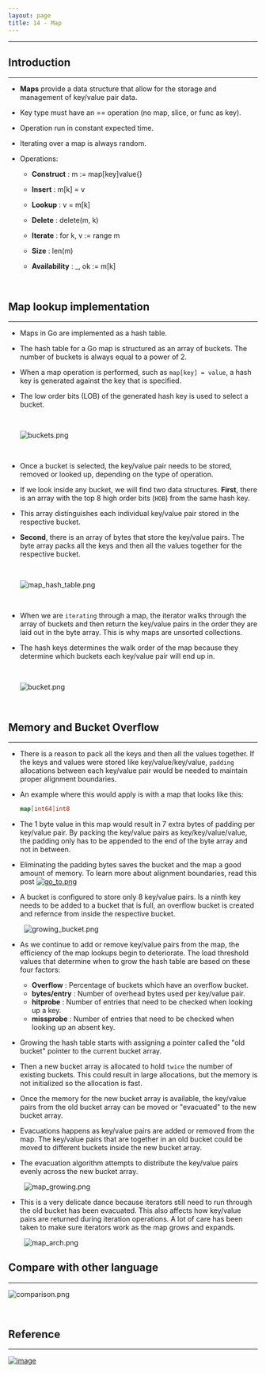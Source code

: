 ```yaml
---
layout: page
title: 14 - Map
---
```

***

## Introduction
***

- __Maps__ provide a data structure that allow for the storage and management of key/value pair data.

- Key type must have an == operation (no map, slice, or func as key).

- Operation run in constant expected time.

- Iterating over a map is always random.

- Operations:

  - __Construct__ : m := map[key]value{}

  - __Insert__ : m[k] = v

  - __Lookup__ : v = m[k]

  - __Delete__ : delete(m, k)

  - __Iterate__ : for k, v := range m

  - __Size__ : len(m)

  - __Availability__ : _, ok := m[k]

&nbsp;

## Map lookup implementation
***

- Maps in Go are implemented as a hash table.

- The hash table for a Go map is structured as an array of buckets. The number of buckets is always equal to a power of 2.

- When a map operation is performed, such as `map[key] = value`, a hash key is generated against the key that is specified.

- The low order bits (LOB) of the generated hash key is used to select a bucket.

    &nbsp;

    ![buckets.png](https://g-kutty.github.io/go-tour/lessons/14-maps/images/buckets.png?raw=true)

    &nbsp;

- Once a bucket is selected, the key/value pair needs to be stored, removed or looked up, depending on the type of operation.

- If we look inside any bucket, we will find two data structures. __First__, there is an array with the top 8 high order bits (`HOB`) from the same hash key.

- This array distinguishes each individual key/value pair stored in the respective bucket.

- __Second__, there is an array of bytes that store the key/value pairs. The byte array packs all the keys and then all the values together for the respective bucket.

    &nbsp;

    ![map_hash_table.png](https://g-kutty.github.io/go-tour/lessons/14-maps/images/map_hash_table.png?raw=true)

    &nbsp;

- When we are `iterating` through a map, the iterator walks through the array of buckets and then return the key/value pairs in the order they are laid out in the byte array. This is why maps are unsorted collections.

- The hash keys determines the walk order of the map because they determine which buckets each key/value pair will end up in.

    &nbsp;

    ![bucket.png](https://g-kutty.github.io/go-tour/lessons/14-maps/images/bucket.png?raw=true)

    &nbsp;

## Memory and Bucket Overflow
***

- There is a reason to pack all the keys and then all the values together. If the keys and values were stored like key/value/key/value, `padding` allocations between each key/value pair would be needed to maintain proper alignment boundaries.

- An example where this would apply is with a map that looks like this:

    ```go
    map[int64]int8
    ```

- The 1 byte value in this map would result in 7 extra bytes of padding per key/value pair. By packing the key/value pairs as key/key/value/value, the padding only has to be appended to the end of the byte array and not in between.

- Eliminating the padding bytes saves the bucket and the map a good amount of memory. To learn more about alignment boundaries, read this post [![go_to.png](https://g-kutty.github.io/go-tour/public/images/go_to.png?raw=true)](https://g-kutty.github.io/go-tour/lessons/19-understanding_types/index)

- A bucket is configured to store only 8 key/value pairs. Is a ninth key needs to be added to a bucket that is full, an overflow bucket is created and refernce from inside the respective bucket.

    &nbsp;
    ![growing_bucket.png](https://g-kutty.github.io/go-tour/lessons/14-maps/images/growing_bucket.png?raw=true)
    &nbsp;

- As we continue to add or remove key/value pairs from the map, the efficiency of the map lookups begin to deteriorate. The load threshold values that determine when to grow the hash table are based on these four factors:

  - __Overflow__ : Percentage of buckets which have an overflow bucket.
  - __bytes/entry__ : Number of overhead bytes used per key/value pair.
  - __hitprobe__ : Number of entries that need to be checked when looking up a key.
  - __missprobe__ : Number of entries that need to be checked when looking up an absent key.

- Growing the hash table starts with assigning a pointer called the "old bucket" pointer to the current bucket array.

- Then a new bucket array is allocated to hold `twice` the number of existing buckets. This could result in large allocations, but the memory is not initialized so the allocation is fast.

- Once the memory for the new bucket array is available, the key/value pairs from the old bucket array can be moved or "evacuated" to the new bucket array.

- Evacuations happens as key/value pairs are added or removed from the map. The key/value pairs that are together in an old bucket could be moved to different buckets inside the new bucket array.

- The evacuation algorithm attempts to distribute the key/value pairs evenly across the new bucket array.

    &nbsp;
    ![map_growing.png](https://g-kutty.github.io/go-tour/lessons/14-maps/images/map_growing.png?raw=true)
    &nbsp;

- This is a very delicate dance because iterators still need to run through the old bucket has been evacuated. This also affects how key/value pairs are returned during iteration operations. A lot of care has been taken to make sure iterators work as the map grows and expands.

    &nbsp;
    ![map_arch.png](https://g-kutty.github.io/go-tour/lessons/14-maps/images/map_arch.png?raw=true)
    &nbsp;

## Compare with other language
***

  ![comparison.png](https://g-kutty.github.io/go-tour/lessons/14-maps/images/comparison.png?raw=true)

&nbsp;

## Reference
***

[![image](https://g-kutty.github.io/go-tour/public/images/youtube.png?raw=true)](https://www.youtube.com/watch?v=Tl7mi9QmLns&t=1414s_)
